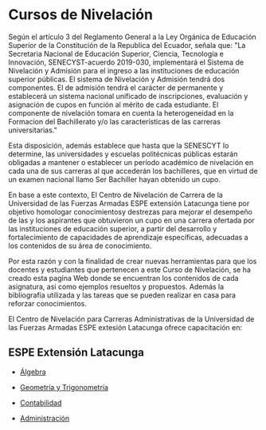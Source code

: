 # Cursos de Nivelación 
Según el artículo 3 del Reglamento General a la Ley Orgánica de Educación Superior de la Constitución de la Republica del Ecuador, señala que: "La Secretaria Nacional de Educación Superior, Ciencia, Tecnología e Innovación, SENECYST-acuerdo 2019-030, implementará el Sistema de Nivelación y Admisión para el ingreso a las instituciones de educación superior públicas. El sistema
de Nivelación y Admisión tendrá dos componentes. El de admisión tendrá el carácter de permanente y establecerá un sistema nacional unificado de inscripciones, evaluación y asignación de cupos en función al mérito de cada estudiante. El componente de nivelación tomara en cuenta la heterogeneidad en la Formacion del Bachillerato y/o las características de las carreras universitarias."

Esta disposición, además establece que hasta que la SENESCYT lo determine, las universidades y escuelas politécnicas públicas estarán obligadas a mantener o establecer un período académico de nivelación en cada una de sus carreras al que accederán los bachilleres, que en virtud de un examen nacional llamo Ser Bachiller hayan obtenido un cupo.

En base a este contexto, El Centro de Nivelación de Carrera de la Universidad de las Fuerzas Armadas ESPE extensión Latacunga tiene por objetivo homologar conocimientosy destrezas para mejorar el desempeño de las y los aspirantes que obtuvieron un cupo
en una carrera ofertada por las instituciones de educación superior, a partir del desarrollo y fortalecimiento de capacidades de aprendizaje específicas, adecuadas a los contenidos de su área de conocimiento.

Por esta razón y con la finalidad de crear nuevas herramientas para que los docentes y estudiantes que pertenecen a este Curso de Nivelación, se ha creado esta pagína Web donde se encuentran los contenidos de cada asignatura, asi como ejemplos resueltos y propuestos. Además la bibliografía utilizada y las tareas que se pueden realizar en casa para reforzar conocimientos.

El Centro de Nivelación para Carreras Administrativas  de la Universidad de las Fuerzas Armadas ESPE extesión Latacunga ofrece capacitación en:

## ESPE Extensión Latacunga

- [Álgebra](https://cursos-nivelacion-latacunga.github.io/algebra/)

- [Geometría y Trigonometría](https://cursos-nivelacion-latacunga.github.io/geometria-trigonometria)

- [Contabilidad](https://cursos-nivelacion-latacunga.github.io/contabilidad)

- [Administración](https://cursos-nivelacion-latacunga.github.io/administracion)

 
